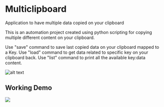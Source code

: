 # Multiclipboard
Application to have multiple data copied on your clipboard

This is an automation project created using python scripting for copying multiple different content on your clipboard.

Use "save" command to save last copied data on your clipboard mapped to a Key.
Use "load" command to get data related to specific key on your clipboard back.
Use "list" command to print all the available key:data content.


![alt text](https://github.com/swapv24/multiclipboard/blob/main/terminal_screenshot.jpg)

## Working Demo
![](https://github.com/swapv24/multiclipboard/blob/main/multiclipboard.gif)
